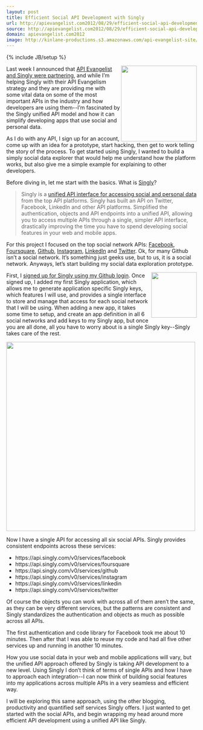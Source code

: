 ```yaml
---
layout: post
title: Efficient Social API Development with Singly
url: http://apievangelist.com2012/08/29/efficient-social-api-development-with-singly/
source: http://apievangelist.com2012/08/29/efficient-social-api-development-with-singly/
domain: apievangelist.com2012
image: http://kinlane-productions.s3.amazonaws.com/api-evangelist-site/blog/singly-logo-horizontal.png
---
```

{% include JB/setup %}<p>
     <a title="Singly" href="https://singly.com" target="_blank"><img src="https://s3.amazonaws.com/kinlane-productions/singly/Singly-Personal-Data-Explorer.png"  width="200" align="right" /></a>
</p>
<p>
     Last week I announced that <a title="API Evangelist and Singly Were Partnering" href="/2012/08/20/api-evangelist-partners-up-with-singly-to-evolve-the-social-and-personal-api-space/">API Evangelist and Singly were partnering</a>, and while I’m helping Singly with their API Evangelism strategy and they are providing me with some vital data on some of the most important APIs in the industry and how developers are using them--I’m fascinated by the Singly unified API model and how it can simplify developing apps that use social and personal data.
</p>
<p>
     As I do with any API, I sign up for an account, come up with an idea for a prototype, start hacking, then get to work telling the story of the process. To get started using Singly, I wanted to build a simply social data explorer that would help me understand how the platform works, but also give me a simple example for explaining to other developers.
</p>
<p>
     Before diving in, let me start with the basics. What is <a title="Singly" href="https://singly.com" target="_blank">Singly</a>?
</p>
<blockquote>
     Singly is a <a title="unified API interface for accessing social and personal data" href="https://singly.com">unified API interface for accessing social and personal data</a> from the top API platforms. Singly has built an API on Twitter, Facebook, LinkedIn and other API platforms. Simplified the authentication, objects and API endpoints into a unified API, allowing you to access multiple APIs through a single, simpler API interface, drastically improving the time you have to spend developing social features in your web and mobile apps.
</blockquote>
<p>
     For this project I focused on the top social network APIs: <a title="Facebook" href="https://www.singly.com/docs/facebook" target="_blank">Facebook</a>, <a title="Foursquare" href="https://www.singly.com/docs/foursquare">Foursquare</a>, <a title="Github" href="https://www.singly.com/docs/github">Github</a>, <a title="Instagram" href="https://www.singly.com/docs/instagram">Instagram</a>, <a title="LinkedIn" href="https://www.singly.com/docs/linkedin">LinkedIn</a> and <a title="Twitter" href="https://www.singly.com/docs/twitter">Twitter</a>. Ok, for many Github isn’t a social network. It’s something just geeks use, but to us, it is a social network. Anyways, let’s start building my social data exploration prototype.
</p>
<p>
     <img src="https://s3.amazonaws.com/kinlane-productions/github/github-logo.png"  width="120" align="right" />
</p>
<p>
     First, I <a title="signed up for Singly which was instant using my Github login" href="/2012/07/18/let-developers-register-for-your-api-with-their-github-profile/">signed up for Singly using my Github login</a>. Once signed up, I added my first Singly application, which allows me to generate application specific Singly keys, which features I will use, and provides a single interface to store and manage that access for each social network that I will be using. When adding a new app, it takes some time to setup, and create an app definition in all 6 social networks and add keys to my Singly app, but once you are all done, all you have to worry about is a single Singly key--Singly takes care of the rest.
</p>
<p>
     <img src="https://s3.amazonaws.com/kinlane-productions/singly/Singly-App-Management.jpg"  width="500" />
</p>
<p>
     Now I have a single API for accessing all six social APIs. Singly provides consistent endpoints across these services:
</p>
<ul>
     <li>https://api.singly.com/v0/services/facebook
     </li>
     <li>https://api.singly.com/v0/services/foursquare
     </li>
     <li>https://api.singly.com/v0/services/github
     </li>
     <li>https://api.singly.com/v0/services/instagram
     </li>
     <li>https://api.singly.com/v0/services/linkedin
     </li>
     <li>https://api.singly.com/v0/services/twitter
     </li>
</ul>
<p>
     Of course the objects you can work with across all of them aren’t the same, as they can be very different services, but the patterns are consistent and Singly standardizes the authentication and objects as much as possible across all APIs.
</p>
<p>
     The first authentication and code library for Facebook took me about 10 minutes. Then after that I was able to reuse my code and had all five other services up and running in another 10 minutes.
</p>
<p>
     How you use social data in your web and mobile applications will vary, but the unified API approach offered by Singly is taking API development to a new level. Using Singly I don’t think of terms of single APIs and how I have to approach each integration--I can now think of building social features into my applications across multiple APIs in a very seamless and efficient way.
</p>
<p>
     I will be exploring this same approach, using the other blogging, productivity and quantified self services Singly offers. I just wanted to get started with the social APIs, and begin wrapping my head around more efficient API development using a unified API like Singly.
</p>
